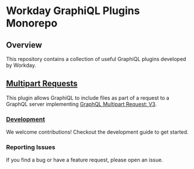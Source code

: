 # Workday GraphiQL Plugins Monorepo

## Overview

This repository contains a collection of useful GraphiQL plugins developed by Workday.

## [Multipart Requests](./packages/graphiql-plugin-multipart-requests)

This plugin allows GraphiQL to include files as part of a request to a GraphQL server
implementing [GraphQL Multipart Request: V3](https://workday.github.io/graphql-multipart-request-spec/graphql-multipart-request-v3.html).

### [Development](./Development.md)

We welcome contributions! Checkout the development guide to get started.

### Reporting Issues

If you find a bug or have a feature request, please open an issue.
